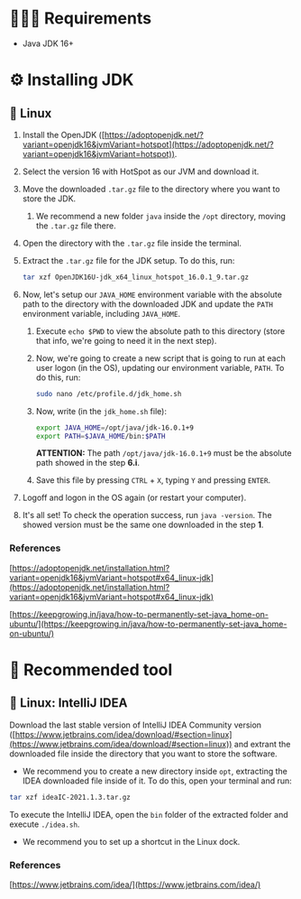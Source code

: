 # 👨🏻‍💻 Requirements

- Java JDK 16+

# ⚙️ Installing JDK

## 🐧 Linux

1. Install the OpenJDK ([https://adoptopenjdk.net/?variant=openjdk16&jvmVariant=hotspot](https://adoptopenjdk.net/?variant=openjdk16&jvmVariant=hotspot)).
2. Select the version 16 with HotSpot as our JVM and download it.
3. Move the downloaded `.tar.gz` file to the directory where you want to store the JDK.
    1. We recommend a new folder `java` inside the `/opt` directory, moving the `.tar.gz` file there.
4. Open the directory with the `.tar.gz` file inside the terminal.
5. Extract the `.tar.gz` file for the JDK setup. To do this, run:

    ```bash
    tar xzf OpenJDK16U-jdk_x64_linux_hotspot_16.0.1_9.tar.gz
    ```

6. Now, let's setup our `JAVA_HOME` environment variable with the absolute path to the directory with the downloaded JDK and update the `PATH` environment variable, including `JAVA_HOME`.
    1. Execute `echo $PWD` to view the absolute path to this directory (store that info, we're going to need it in the next step).
    2. Now, we're going to create a new script that is going to run at each user logon (in the OS), updating our environment variable, `PATH`. To do this, run:

        ```bash
        sudo nano /etc/profile.d/jdk_home.sh
        ```

    3. Now, write (in the `jdk_home.sh` file):

        ```bash
        export JAVA_HOME=/opt/java/jdk-16.0.1+9
        export PATH=$JAVA_HOME/bin:$PATH
        ```

       **ATTENTION:** The path `/opt/java/jdk-16.0.1+9` must be the absolute path showed in the step **6.i**.

    4. Save this file by pressing `CTRL` + `X`, typing `Y` and pressing `ENTER`.

7. Logoff and logon in the OS again (or restart your computer).
8. It's all set! To check the operation success, run `java -version`. The showed version must be the same one downloaded in the step **1**.

### References

[https://adoptopenjdk.net/installation.html?variant=openjdk16&jvmVariant=hotspot#x64_linux-jdk](https://adoptopenjdk.net/installation.html?variant=openjdk16&jvmVariant=hotspot#x64_linux-jdk)

[https://keepgrowing.in/java/how-to-permanently-set-java_home-on-ubuntu/](https://keepgrowing.in/java/how-to-permanently-set-java_home-on-ubuntu/)

# 🔨 Recommended tool

## 🐧 Linux: IntelliJ IDEA

Download the last stable version of IntelliJ IDEA Community version ([https://www.jetbrains.com/idea/download/#section=linux](https://www.jetbrains.com/idea/download/#section=linux)) and extrant the downloaded file inside the directory that you want to store the software.

- We recommend you to create a new directory inside `opt`, extracting the IDEA downloaded file inside of it. To do this, open your terminal and run:

```bash
tar xzf ideaIC-2021.1.3.tar.gz
```

To execute the IntelliJ IDEA, open the `bin` folder of the extracted folder and execute `./idea.sh`.

- We recommend you to set up a shortcut in the Linux dock.

### References

[https://www.jetbrains.com/idea/](https://www.jetbrains.com/idea/)